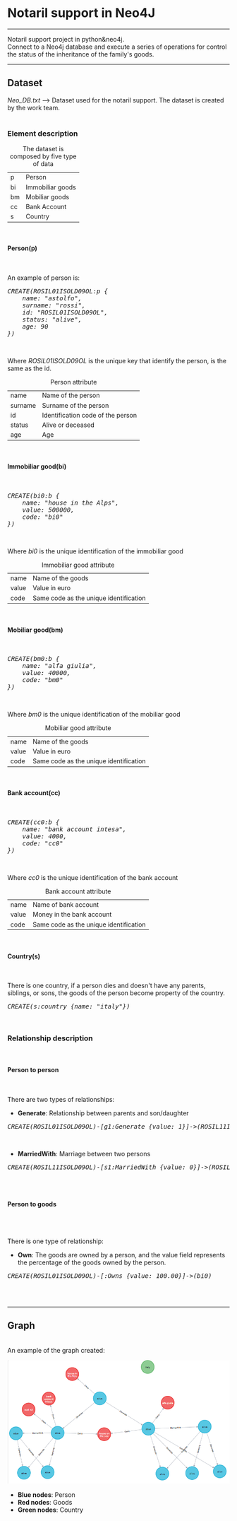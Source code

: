 <!-- ---------------------------------------------------------------------- -->
<h1>Notaril support in Neo4J</h1>
<!-- ---------------------------------------------------------------------- -->
<hr>
<p>
    Notaril support project in python&neo4j.<br />
    Connect to a Neo4j database and execute a series of operations for control
    the status of the inheritance of the family's goods.<br />
</p>
<hr>
<h2>Dataset</h2>
<i>Neo_DB.txt</i> --> Dataset used for the notaril support. The dataset is
created by the work team.<br /><br />

<h3>Element description</h3>
<table>
    <caption>The dataset is composed by five type of data</caption>
    <tr>
        <td>p</td>
        <td>Person</td>
    </tr>
    <tr>
        <td>bi</td>
        <td>Immobiliar goods</td>
    </tr>
    <tr>
        <td>bm</td>
        <td>Mobiliar goods</td>
    </tr>
    <tr>
        <td>cc</td>
        <td>Bank Account</td>
    </tr>
    <tr>
        <td>s</td>
        <td>Country</td>
    </tr>
</table>

<br />
<!-- ---------------------------------------------------------------------- -->
<h4>Person(p)</h4>
<!-- ---------------------------------------------------------------------- -->
<br />

An example of person is:<br />

<pre><i>CREATE(ROSIL01ISOLD09OL:p {
    name: "astolfo",
    surname: "rossi",
    id: "ROSIL01ISOLD09OL",
    status: "alive",
    age: 90
})</i></pre><br />

Where <i>ROSIL01ISOLD09OL</i> is the unique key that identify the person, is the same
as the id.<br />

<table>
    <caption>Person attribute</caption>
    <tr>
        <td>name</td>
        <td>Name of the person</td>
    </tr>
    <tr>
        <td>surname</td>
        <td>Surname of the person</td>
    </tr>
    <tr>
        <td>id</td>
        <td>Identification code of the person</td>
    </tr>
    <tr>
        <td>status</td>
        <td>Alive or deceased</td>
    </tr>
    <tr>
        <td>age</td>
        <td>Age</td>
    </tr>
</table>

<br />
<!-- ---------------------------------------------------------------------- -->
<h4>Immobiliar good(bi)</h4>
<!-- ---------------------------------------------------------------------- -->
<br />

<pre><i>CREATE(bi0:b {
    name: "house in the Alps",
    value: 500000,
    code: "bi0"
})</i></pre><br />

Where <i>bi0</i> is the unique identification of the immobiliar good<br />

<table>
    <caption>Immobiliar good attribute</caption>
    <tr>
        <td>name</td>
        <td>Name of the goods</td>
    </tr>
    <tr>
        <td>value</td>
        <td>Value in euro</td>
    </tr>
    <tr>
        <td>code</td>
        <td>Same code as the unique identification</td>
    </tr>
</table>

<br />
<!-- ---------------------------------------------------------------------- -->
<h4>Mobiliar good(bm)</h4>
<!-- ---------------------------------------------------------------------- -->
<br />

<pre><i>CREATE(bm0:b {
    name: "alfa giulia",
    value: 40000,
    code: "bm0"
})</i></pre><br />

Where <i>bm0</i> is the unique identification of the mobiliar good<br />

<table>
    <caption>Mobiliar good attribute</caption>
    <tr>
        <td>name</td>
        <td>Name of the goods</td>
    </tr>
    <tr>
        <td>value</td>
        <td>Value in euro</td>
    </tr>
    <tr>
        <td>code</td>
        <td>Same code as the unique identification</td>
    </tr>
</table>

<br />
<!-- ---------------------------------------------------------------------- -->
<h4>Bank account(cc)</h4>
<!-- ---------------------------------------------------------------------- -->
<br />

<pre><i>CREATE(cc0:b {
    name: "bank account intesa",
    value: 4000,
    code: "cc0"
})</i></pre><br />

Where <i>cc0</i> is the unique identification of the bank account<br />

<table>
    <caption>Bank account attribute</caption>
    <tr>
        <td>name</td>
        <td>Name of bank account</td>
    </tr>
    <tr>
        <td>value</td>
        <td>Money in the bank account</td>
    </tr>
    <tr>
        <td>code</td>
        <td>Same code as the unique identification</td>
    </tr>
</table>

<br />
<!-- ---------------------------------------------------------------------- -->
<h4>Country(s)</h4>
<!-- ---------------------------------------------------------------------- -->
<br />

There is one country, if a person dies and doesn't have any parents, siblings, or
sons, the goods of the person become property of the country.<br />
<pre><i>CREATE(s:country {name: "italy"})</i></pre><br />

<!-- ---------------------------------------------------------------------- -->
<h3>Relationship description</h3>
<br />
<!-- ---------------------------------------------------------------------- -->
<h4>Person to person</h4>
<!-- ---------------------------------------------------------------------- -->
<br />

There are two types of relationships:<br />
<ul>
    <li><b>Generate</b>: Relationship between parents and son/daughter</li>
</ul>

<pre><i>CREATE(ROSIL01ISOLD09OL)-[g1:Generate {value: 1}]->(ROSIL11ISOLD09OL)</i></pre><br />
<ul>
    <li><b>MarriedWith</b>: Marriage between two persons</li>
</ul>

<pre><i>CREATE(ROSIL11ISOLD09OL)-[s1:MarriedWith {value: 0}]->(ROSILA1ISOLD09OL)</i></pre><br />

<br />
<!-- ---------------------------------------------------------------------- -->
<h4>Person to goods</h4>
<br />
<!-- ---------------------------------------------------------------------- -->
<br />

There is one type of relationship:<br />
<ul>
    <li><b>Own</b>: The goods are owned by a person, 
    and the value field represents the percentage of the goods owned by the person.</li>

</ul> <pre><i>CREATE(ROSIL01ISOLD09OL)-[:Owns {value: 100.00}]->(bi0)</i></pre><br /> <br /> <hr> <h2>Graph</h2><br />
An example of the graph created: <br />

<p><img src="https://github.com/Bartyxx/NoSql/blob/main/Neo4J/img/completeGraph.png" /></p> <ul> <li><b>Blue nodes</b>: Person</li> <li><b>Red nodes</b>: Goods</li> <li><b>Green nodes</b>: Country</li> </ul> <br />
